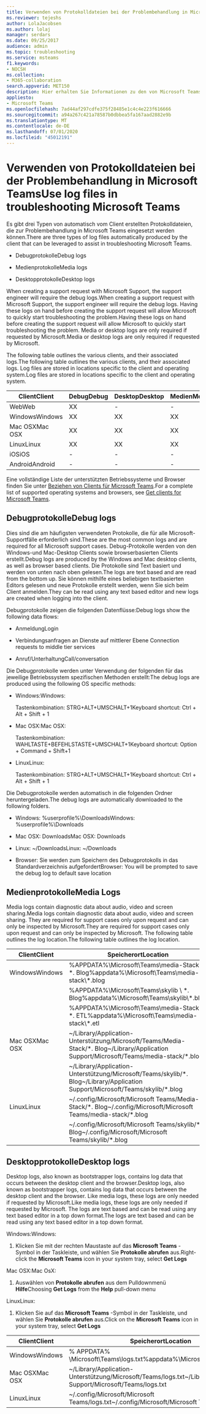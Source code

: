 ```yaml
---
title: Verwenden von Protokolldateien bei der Problembehandlung in Microsoft Teams
ms.reviewer: tejeshs
author: LolaJacobsen
ms.author: lolaj
manager: serdars
ms.date: 09/25/2017
audience: admin
ms.topic: troubleshooting
ms.service: msteams
f1.keywords:
- NOCSH
ms.collection:
- M365-collaboration
search.appverid: MET150
description: Hier erhalten Sie Informationen zu den von Microsoft Teams erstellten Debug-, Medien- und Desktopprotokollen, zu deren Speicherort und wie diese für die Problembehandlung eingesetzt werden können.
appliesto:
- Microsoft Teams
ms.openlocfilehash: 7ad44af297cdfe375f28485e1c4c4e223f616666
ms.sourcegitcommit: a94a267c421a78587b0dbbea5fa167aad2882e9b
ms.translationtype: MT
ms.contentlocale: de-DE
ms.lasthandoff: 07/01/2020
ms.locfileid: "45012191"
---
```

<a name="use-log-files-in-troubleshooting-microsoft-teams"></a><span data-ttu-id="5a5df-103">Verwenden von Protokolldateien bei der Problembehandlung in Microsoft Teams</span><span class="sxs-lookup"><span data-stu-id="5a5df-103">Use log files in troubleshooting Microsoft Teams</span></span>
=================================================

<span data-ttu-id="5a5df-104">Es gibt drei Typen von automatisch vom Client erstellten Protokolldateien, die zur Problembehandlung in Microsoft Teams eingesetzt werden können.</span><span class="sxs-lookup"><span data-stu-id="5a5df-104">There are three types of log files automatically produced by the client that can be leveraged to assist in troubleshooting Microsoft Teams.</span></span>

-   <span data-ttu-id="5a5df-105">Debugprotokolle</span><span class="sxs-lookup"><span data-stu-id="5a5df-105">Debug logs</span></span>

-   <span data-ttu-id="5a5df-106">Medienprotokolle</span><span class="sxs-lookup"><span data-stu-id="5a5df-106">Media logs</span></span>

-   <span data-ttu-id="5a5df-107">Desktopprotokolle</span><span class="sxs-lookup"><span data-stu-id="5a5df-107">Desktop logs</span></span>

<span data-ttu-id="5a5df-108">When creating a support request with Microsoft Support, the support engineer will require the debug logs.</span><span class="sxs-lookup"><span data-stu-id="5a5df-108">When creating a support request with Microsoft Support, the support engineer will require the debug logs.</span></span> <span data-ttu-id="5a5df-109">Having these logs on hand before creating the support request will allow Microsoft to quickly start troubleshooting the problem.</span><span class="sxs-lookup"><span data-stu-id="5a5df-109">Having these logs on hand before creating the support request will allow Microsoft to quickly start troubleshooting the problem.</span></span> <span data-ttu-id="5a5df-110">Media or desktop logs are only required if requested by Microsoft.</span><span class="sxs-lookup"><span data-stu-id="5a5df-110">Media or desktop logs are only required if requested by Microsoft.</span></span>

<span data-ttu-id="5a5df-111">The following table outlines the various clients, and their associated logs.</span><span class="sxs-lookup"><span data-stu-id="5a5df-111">The following table outlines the various clients, and their associated logs.</span></span> <span data-ttu-id="5a5df-112">Log files are stored in locations specific to the client and operating system.</span><span class="sxs-lookup"><span data-stu-id="5a5df-112">Log files are stored in locations specific to the client and operating system.</span></span>


|<span data-ttu-id="5a5df-113">Client</span><span class="sxs-lookup"><span data-stu-id="5a5df-113">Client</span></span> |<span data-ttu-id="5a5df-114">Debug</span><span class="sxs-lookup"><span data-stu-id="5a5df-114">Debug</span></span>|<span data-ttu-id="5a5df-115">Desktop</span><span class="sxs-lookup"><span data-stu-id="5a5df-115">Desktop</span></span>|<span data-ttu-id="5a5df-116">Medien</span><span class="sxs-lookup"><span data-stu-id="5a5df-116">Media</span></span>|
|---------|---------|---------|---------|
|<span data-ttu-id="5a5df-117">Web</span><span class="sxs-lookup"><span data-stu-id="5a5df-117">Web</span></span>    |<span data-ttu-id="5a5df-118">X</span><span class="sxs-lookup"><span data-stu-id="5a5df-118">X</span></span>         |-         |-         |
|<span data-ttu-id="5a5df-119">Windows</span><span class="sxs-lookup"><span data-stu-id="5a5df-119">Windows</span></span>     |<span data-ttu-id="5a5df-120">X</span><span class="sxs-lookup"><span data-stu-id="5a5df-120">X</span></span>         |<span data-ttu-id="5a5df-121">X</span><span class="sxs-lookup"><span data-stu-id="5a5df-121">X</span></span>         |<span data-ttu-id="5a5df-122">X</span><span class="sxs-lookup"><span data-stu-id="5a5df-122">X</span></span>         |
|<span data-ttu-id="5a5df-123">Mac OSX</span><span class="sxs-lookup"><span data-stu-id="5a5df-123">Mac OSX</span></span>     |<span data-ttu-id="5a5df-124">X</span><span class="sxs-lookup"><span data-stu-id="5a5df-124">X</span></span>         |<span data-ttu-id="5a5df-125">X</span><span class="sxs-lookup"><span data-stu-id="5a5df-125">X</span></span>         |<span data-ttu-id="5a5df-126">X</span><span class="sxs-lookup"><span data-stu-id="5a5df-126">X</span></span>         |
|<span data-ttu-id="5a5df-127">Linux</span><span class="sxs-lookup"><span data-stu-id="5a5df-127">Linux</span></span>     |<span data-ttu-id="5a5df-128">X</span><span class="sxs-lookup"><span data-stu-id="5a5df-128">X</span></span>         |<span data-ttu-id="5a5df-129">X</span><span class="sxs-lookup"><span data-stu-id="5a5df-129">X</span></span>         |<span data-ttu-id="5a5df-130">X</span><span class="sxs-lookup"><span data-stu-id="5a5df-130">X</span></span>         |
|<span data-ttu-id="5a5df-131">iOS</span><span class="sxs-lookup"><span data-stu-id="5a5df-131">iOS</span></span>     |-         |-         |-         |
|<span data-ttu-id="5a5df-132">Android</span><span class="sxs-lookup"><span data-stu-id="5a5df-132">Android</span></span>     |-         |-         |-         |

<span data-ttu-id="5a5df-133">Eine vollständige Liste der unterstützten Betriebssysteme und Browser finden Sie unter [Beziehen von Clients für Microsoft Teams](get-clients.md).</span><span class="sxs-lookup"><span data-stu-id="5a5df-133">For a complete list of supported operating systems and browsers, see [Get clients for Microsoft Teams](get-clients.md).</span></span>

<a name="debug-logs"></a><span data-ttu-id="5a5df-134">Debugprotokolle</span><span class="sxs-lookup"><span data-stu-id="5a5df-134">Debug logs</span></span>
---------------------------

<span data-ttu-id="5a5df-135">Dies sind die am häufigsten verwendeten Protokolle, die für alle Microsoft-Supportfälle erforderlich sind.</span><span class="sxs-lookup"><span data-stu-id="5a5df-135">These are the most common logs and are required for all Microsoft support cases.</span></span> <span data-ttu-id="5a5df-136">Debug-Protokolle werden von den Windows-und Mac-Desktop Clients sowie browserbasierten Clients erstellt.</span><span class="sxs-lookup"><span data-stu-id="5a5df-136">Debug logs are produced by the Windows and Mac desktop clients, as well as browser based clients.</span></span> <span data-ttu-id="5a5df-137">Die Protokolle sind Text basiert und werden von unten nach oben gelesen.</span><span class="sxs-lookup"><span data-stu-id="5a5df-137">The logs are text based and are read from the bottom up.</span></span> <span data-ttu-id="5a5df-138">Sie können mithilfe eines beliebigen textbasierten Editors gelesen und neue Protokolle erstellt werden, wenn Sie sich beim Client anmelden.</span><span class="sxs-lookup"><span data-stu-id="5a5df-138">They can be read using any text based editor and new logs are created when logging into the client.</span></span>

<span data-ttu-id="5a5df-139">Debugprotokolle zeigen die folgenden Datenflüsse:</span><span class="sxs-lookup"><span data-stu-id="5a5df-139">Debug logs show the following data flows:</span></span>

-   <span data-ttu-id="5a5df-140">Anmeldung</span><span class="sxs-lookup"><span data-stu-id="5a5df-140">Login</span></span>

-   <span data-ttu-id="5a5df-141">Verbindungsanfragen an Dienste auf mittlerer Ebene </span><span class="sxs-lookup"><span data-stu-id="5a5df-141">Connection requests to middle tier services</span></span>

-   <span data-ttu-id="5a5df-142">Anruf/Unterhaltung</span><span class="sxs-lookup"><span data-stu-id="5a5df-142">Call/conversation</span></span>

<span data-ttu-id="5a5df-143">Die Debugprotokolle werden unter Verwendung der folgenden für das jeweilige Betriebssystem spezifischen Methoden erstellt:</span><span class="sxs-lookup"><span data-stu-id="5a5df-143">The debug logs are produced using the following OS specific methods:</span></span>

-   <span data-ttu-id="5a5df-144">Windows:</span><span class="sxs-lookup"><span data-stu-id="5a5df-144">Windows:</span></span>

      <span data-ttu-id="5a5df-145">Tastenkombination: STRG+ALT+UMSCHALT+1</span><span class="sxs-lookup"><span data-stu-id="5a5df-145">Keyboard shortcut: Ctrl + Alt + Shift + 1</span></span>

-   <span data-ttu-id="5a5df-146">Mac OSX:</span><span class="sxs-lookup"><span data-stu-id="5a5df-146">Mac OSX:</span></span>

      <span data-ttu-id="5a5df-147">Tastenkombination: WAHLTASTE+BEFEHLSTASTE+UMSCHALT+1</span><span class="sxs-lookup"><span data-stu-id="5a5df-147">Keyboard shortcut: Option + Command + Shift+1</span></span>

-   <span data-ttu-id="5a5df-148">Linux</span><span class="sxs-lookup"><span data-stu-id="5a5df-148">Linux:</span></span>

      <span data-ttu-id="5a5df-149">Tastenkombination: STRG+ALT+UMSCHALT+1</span><span class="sxs-lookup"><span data-stu-id="5a5df-149">Keyboard shortcut: Ctrl + Alt + Shift + 1</span></span>

<span data-ttu-id="5a5df-150">Die Debugprotokolle werden automatisch in die folgenden Ordner heruntergeladen.</span><span class="sxs-lookup"><span data-stu-id="5a5df-150">The debug logs are automatically downloaded to the following folders.</span></span>

-   <span data-ttu-id="5a5df-151">Windows: %userprofile%\\Downloads</span><span class="sxs-lookup"><span data-stu-id="5a5df-151">Windows: %userprofile%\\Downloads</span></span>

-   <span data-ttu-id="5a5df-152">Mac OSX: Downloads</span><span class="sxs-lookup"><span data-stu-id="5a5df-152">Mac OSX: Downloads</span></span>

-   <span data-ttu-id="5a5df-153">Linux: ~/Downloads</span><span class="sxs-lookup"><span data-stu-id="5a5df-153">Linux: ~/Downloads</span></span>

-   <span data-ttu-id="5a5df-154">Browser: Sie werden zum Speichern des Debugprotokolls in das Standardverzeichnis aufgefordert</span><span class="sxs-lookup"><span data-stu-id="5a5df-154">Browser: You will be prompted to save the debug log to default save location</span></span>

<a name="media-logs"></a><span data-ttu-id="5a5df-155">Medienprotokolle</span><span class="sxs-lookup"><span data-stu-id="5a5df-155">Media Logs</span></span>
---------------------------

<span data-ttu-id="5a5df-156">Media logs contain diagnostic data about audio, video and screen sharing.</span><span class="sxs-lookup"><span data-stu-id="5a5df-156">Media logs contain diagnostic data about audio, video and screen sharing.</span></span> <span data-ttu-id="5a5df-157">They are required for support cases only upon request and can only be inspected by Microsoft.</span><span class="sxs-lookup"><span data-stu-id="5a5df-157">They are required for support cases only upon request and can only be inspected by Microsoft.</span></span> <span data-ttu-id="5a5df-158">The following table outlines the log location.</span><span class="sxs-lookup"><span data-stu-id="5a5df-158">The following table outlines the log location.</span></span>


|<span data-ttu-id="5a5df-159">Client</span><span class="sxs-lookup"><span data-stu-id="5a5df-159">Client</span></span> |<span data-ttu-id="5a5df-160">Speicherort</span><span class="sxs-lookup"><span data-stu-id="5a5df-160">Location</span></span> |
|---------|---------|
|<span data-ttu-id="5a5df-161">Windows</span><span class="sxs-lookup"><span data-stu-id="5a5df-161">Windows</span></span>     |<span data-ttu-id="5a5df-162">%APPDATA%\Microsoft\Teams\media-Stack \\ \*. Blog</span><span class="sxs-lookup"><span data-stu-id="5a5df-162">%appdata%\Microsoft\Teams\media-stack\\*.blog</span></span>         |
|            |<span data-ttu-id="5a5df-163">%APPDATA%\Microsoft\Teams\skylib \\ \*. Blog</span><span class="sxs-lookup"><span data-stu-id="5a5df-163">%appdata%\Microsoft\Teams\skylib\\*.blog</span></span>
|            |<span data-ttu-id="5a5df-164">%APPDATA%\Microsoft\Teams\media-Stack \\ \*. ETL</span><span class="sxs-lookup"><span data-stu-id="5a5df-164">%appdata%\Microsoft\Teams\media-stack\\*.etl</span></span>         |
|<span data-ttu-id="5a5df-165">Mac OSX</span><span class="sxs-lookup"><span data-stu-id="5a5df-165">Mac OSX</span></span>     |<span data-ttu-id="5a5df-166">~/Library/Application-Unterstützung/Microsoft/Teams/Media-Stack/\*. Blog</span><span class="sxs-lookup"><span data-stu-id="5a5df-166">~/Library/Application Support/Microsoft/Teams/media-stack/\*.blog</span></span>         |
|            |<span data-ttu-id="5a5df-167">~/Library/Application-Unterstützung/Microsoft/Teams/skylib/\*. Blog</span><span class="sxs-lookup"><span data-stu-id="5a5df-167">~/Library/Application Support/Microsoft/Teams/skylib/\*.blog</span></span>         |
|<span data-ttu-id="5a5df-168">Linux</span><span class="sxs-lookup"><span data-stu-id="5a5df-168">Linux</span></span>       |<span data-ttu-id="5a5df-169">~/.config/Microsoft/Microsoft Teams/Media-Stack/\*. Blog</span><span class="sxs-lookup"><span data-stu-id="5a5df-169">~/.config/Microsoft/Microsoft Teams/media-stack/\*.blog</span></span>         |
|            |<span data-ttu-id="5a5df-170">~/.config/Microsoft/Microsoft Teams/skylib/\*. Blog</span><span class="sxs-lookup"><span data-stu-id="5a5df-170">~/.config/Microsoft/Microsoft Teams/skylib/\*.blog</span></span>         |



<a name="desktop-logs"></a><span data-ttu-id="5a5df-171">Desktopprotokolle</span><span class="sxs-lookup"><span data-stu-id="5a5df-171">Desktop logs</span></span>
---------------------

<span data-ttu-id="5a5df-172">Desktop logs, also known as bootstrapper logs, contains log data that occurs between the desktop client and the browser.</span><span class="sxs-lookup"><span data-stu-id="5a5df-172">Desktop logs, also known as bootstrapper logs, contains log data that occurs between the desktop client and the browser.</span></span> <span data-ttu-id="5a5df-173">Like media logs, these logs are only needed if requested by Microsoft.</span><span class="sxs-lookup"><span data-stu-id="5a5df-173">Like media logs, these logs are only needed if requested by Microsoft.</span></span> <span data-ttu-id="5a5df-174">The logs are text based and can be read using any text based editor in a top down format.</span><span class="sxs-lookup"><span data-stu-id="5a5df-174">The logs are text based and can be read using any text based editor in a top down format.</span></span>

<span data-ttu-id="5a5df-175">Windows:</span><span class="sxs-lookup"><span data-stu-id="5a5df-175">Windows:</span></span>

1.  <span data-ttu-id="5a5df-176">Klicken Sie mit der rechten Maustaste auf das **Microsoft Teams** -Symbol in der Taskleiste, und wählen Sie **Protokolle abrufen** aus.</span><span class="sxs-lookup"><span data-stu-id="5a5df-176">Right-click the **Microsoft Teams** icon in your system tray, select **Get Logs**</span></span>

<span data-ttu-id="5a5df-177">Mac OSX:</span><span class="sxs-lookup"><span data-stu-id="5a5df-177">Mac OsX:</span></span>

1.  <span data-ttu-id="5a5df-178">Auswählen von **Protokolle abrufen** aus dem Pulldownmenü **Hilfe**</span><span class="sxs-lookup"><span data-stu-id="5a5df-178">Choosing **Get Logs** from the **Help** pull-down menu</span></span>

<span data-ttu-id="5a5df-179">Linux</span><span class="sxs-lookup"><span data-stu-id="5a5df-179">Linux:</span></span>

1.  <span data-ttu-id="5a5df-180">Klicken Sie auf das **Microsoft Teams** -Symbol in der Taskleiste, und wählen Sie **Protokolle abrufen** aus.</span><span class="sxs-lookup"><span data-stu-id="5a5df-180">Click on the **Microsoft Teams** icon in your system tray, select **Get Logs**</span></span>

|<span data-ttu-id="5a5df-181">Client</span><span class="sxs-lookup"><span data-stu-id="5a5df-181">Client</span></span> |<span data-ttu-id="5a5df-182">Speicherort</span><span class="sxs-lookup"><span data-stu-id="5a5df-182">Location</span></span> |
|---------|---------|
|<span data-ttu-id="5a5df-183">Windows</span><span class="sxs-lookup"><span data-stu-id="5a5df-183">Windows</span></span>     |<span data-ttu-id="5a5df-184">% APPDATA% \Microsoft\Teams\logs.txt</span><span class="sxs-lookup"><span data-stu-id="5a5df-184">%appdata%\Microsoft\Teams\logs.txt</span></span>         |
|<span data-ttu-id="5a5df-185">Mac OSX</span><span class="sxs-lookup"><span data-stu-id="5a5df-185">Mac OSX</span></span>     |<span data-ttu-id="5a5df-186">~/Library/Application-Unterstützung/Microsoft/Teams/logs.txt</span><span class="sxs-lookup"><span data-stu-id="5a5df-186">~/Library/Application Support/Microsoft/Teams/logs.txt</span></span>         |
|<span data-ttu-id="5a5df-187">Linux</span><span class="sxs-lookup"><span data-stu-id="5a5df-187">Linux</span></span>       |<span data-ttu-id="5a5df-188">~/.config/Microsoft/Microsoft Teams/logs.txt</span><span class="sxs-lookup"><span data-stu-id="5a5df-188">~/.config/Microsoft/Microsoft Teams/logs.txt</span></span>         |
